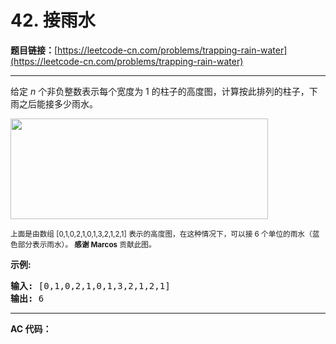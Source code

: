 # 42. 接雨水

**题目链接：**[https://leetcode-cn.com/problems/trapping-rain-water](https://leetcode-cn.com/problems/trapping-rain-water)

---

<div class="content__1Y2H">
 <div class="notranslate">
  <p>给定&nbsp;<em>n</em> 个非负整数表示每个宽度为 1 的柱子的高度图，计算按此排列的柱子，下雨之后能接多少雨水。</p> 
  <p><img style="height: 161px; width: 412px;" src="../aliyun-lc-upload/uploads/2018/10/22/rainwatertrap.png"></p> 
  <p><small>上面是由数组 [0,1,0,2,1,0,1,3,2,1,2,1] 表示的高度图，在这种情况下，可以接 6 个单位的雨水（蓝色部分表示雨水）。&nbsp;<strong>感谢 Marcos</strong> 贡献此图。</small></p> 
  <p><strong>示例:</strong></p> 
  <pre class="language-text"><strong>输入:</strong> [0,1,0,2,1,0,1,3,2,1,2,1]
<strong>输出:</strong> 6</pre> 
 </div>
</div>

---

**AC 代码：**

```java

```